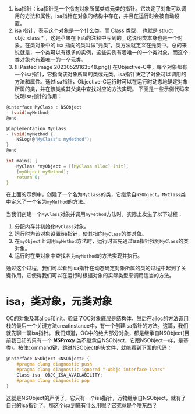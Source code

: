 1. isa指针：isa指针是一个指向对象所属类或元类的指针。它决定了对象可以调用的方法和属性。isa指针在对象的结构中存在，并且在运行时会被自动设置。
2. isa 指针，表示这个对象是一个什么类。而 Class 类型， 也就是 struct objc_class * ，这是苹果在下面的注释中写到的。这说明类本身也是一个对象。在类对象中的 isa 指向的类叫做“元类”，类方法就定义在元类中。总的来说就是，一个类可以有很多的实例，这些实例有着唯一的一个类对象，而这个类对象也有着唯一的一个元类。
3. ![[Pasted image 20230529163548.png]]
在Objective-C中，每个对象都有一个isa指针，它指向该对象所属的类或元类。isa指针决定了对象可以调用的方法和属性。通过isa指针，Objective-C运行时可以在运行时动态地确定对象所属的类，并在该类或其父类中查找对应的方法实现。
下面是一些示例代码来说明isa指针的作用：
```c
@interface MyClass : NSObject
- (void)myMethod;
@end

@implementation MyClass
- (void)myMethod {
    NSLog(@"MyClass's myMethod");
}
@end

int main() {
    MyClass *myObject = [[MyClass alloc] init];
    [myObject myMethod];
    return 0;
}

```
在上面的示例中，创建了一个名为`MyClass`的类，它继承自`NSObject`。`MyClass`类中定义了一个名为`myMethod`的方法。

当我们创建一个`MyClass`对象并调用`myMethod`方法时，实际上发生了以下过程：

1. 分配内存并初始化`MyClass`对象。
2. 运行时为该对象设置isa指针，使其指向`MyClass`的类对象。
3. 在`myObject`上调用`myMethod`方法时，运行时首先通过isa指针找到`MyClass`的类对象。
4. 运行时在类对象中查找名为`myMethod`的方法实现并执行。

通过这个过程，我们可以看到isa指针在动态确定对象所属的类的过程中起到了关键作用。它使得我们可以在运行时根据对象的实际类型来调用适当的方法。
# isa，类对象，元类对象
OC的对象及其alloc和init。验证了OC对象底层是结构体，然后在alloc的方法调用栈的最后一个关键方法creatinstance中，有一个创建isa指针的方法。这篇，我们就先聊一聊isa指针。
我们知道，OC中的绝大部分对象，都是继承自NSObject(目前我已知的只有一个 _**NSProxy**_ 类不继承自NSObject，它跟NSObject一样，是基类)。按住command键，跳进NSObject的头文件，就能看到下面的代码：
```c
@interface NSObject <NSObject> {
    #pragma clang diagnostic push 
    #pragma clang diagnostic ignored "-Wobjc-interface-ivars"
    Class isa  OBJC_ISA_AVAILABILITY;
    #pragma clang diagnostic pop
}
```
这就是NSObject的声明了，它只有一个isa指针，万物继承自NSObject，就有了自己的isa指针了。那这个isa到底有什么用呢？它究竟是个啥东西？